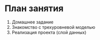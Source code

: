 # План занятия

01. Домашнее задание 
02. Знакомство с трехуровневой моделью
03. Реализация проекта (слой данных)